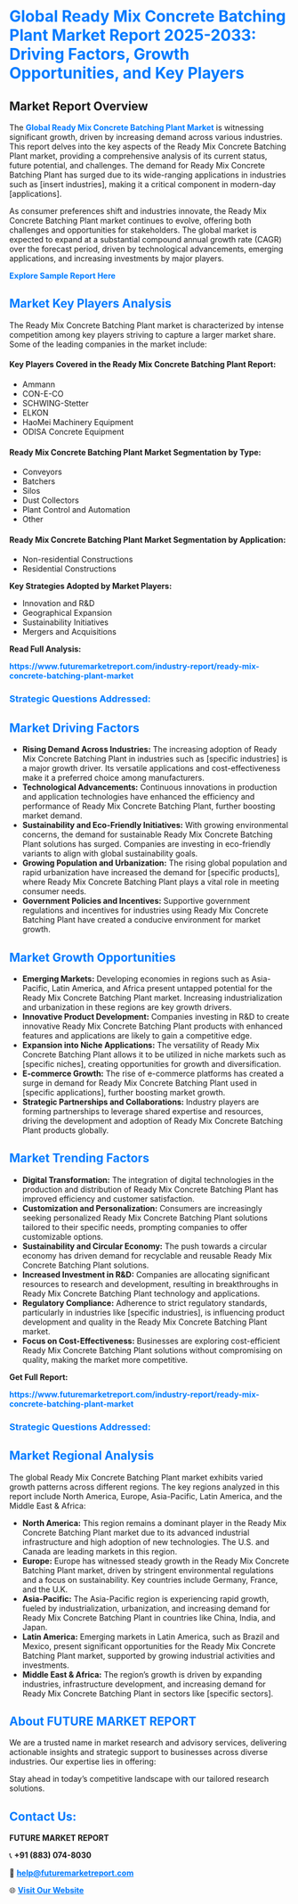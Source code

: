 <h1 style="color: #007BFF;">Global Ready Mix Concrete Batching Plant Market Report 2025-2033: Driving Factors, Growth Opportunities, and Key Players</h1>

<section id="overview">
<h2>Market Report Overview</h2>
<p>The <a href="https://www.futuremarketreport.com/industry-report/ready-mix-concrete-batching-plant-market" style="color: #007BFF; text-decoration: none;"><strong>Global Ready Mix Concrete Batching Plant Market</strong></a> is witnessing significant growth, driven by increasing demand across various industries. This report delves into the key aspects of the Ready Mix Concrete Batching Plant market, providing a comprehensive analysis of its current status, future potential, and challenges. The demand for Ready Mix Concrete Batching Plant has surged due to its wide-ranging applications in industries such as [insert industries], making it a critical component in modern-day [applications].</p>
<p>As consumer preferences shift and industries innovate, the Ready Mix Concrete Batching Plant market continues to evolve, offering both challenges and opportunities for stakeholders. The global market is expected to expand at a substantial compound annual growth rate (CAGR) over the forecast period, driven by technological advancements, emerging applications, and increasing investments by major players.</p>
</section>

<section id="overview">
<p><a href="https://www.futuremarketreport.com/request-sample/reportId=93058" style="color: #007BFF; text-decoration: none;"><strong>Explore Sample Report Here</strong></a></p>
</section>

<section id="key-players">
<h2 style="color: #007BFF;">Market Key Players Analysis</h2>
<p>The Ready Mix Concrete Batching Plant market is characterized by intense competition among key players striving to capture a larger market share. Some of the leading companies in the market include:</p>
<h4>Key Players Covered in the Ready Mix Concrete Batching Plant Report:</h4>
<ul><li>Ammann</li><li>CON-E-CO</li><li>SCHWING-Stetter</li><li>ELKON</li><li>HaoMei Machinery Equipment</li><li>ODISA Concrete Equipment</li></ul>
<h4>Ready Mix Concrete Batching Plant Market Segmentation by Type:</h4>
<ul><li>Conveyors</li><li>Batchers</li><li>Silos</li><li>Dust Collectors</li><li>Plant Control and Automation</li><li>Other</li></ul>

<h4>Ready Mix Concrete Batching Plant Market Segmentation by Application:</h4>
<ul><li>Non-residential Constructions</li><li>Residential Constructions</li></ul>
<p><strong>Key Strategies Adopted by Market Players:</strong></p>
<ul>
<li>Innovation and R&D</li>
<li>Geographical Expansion</li>
<li>Sustainability Initiatives</li>
<li>Mergers and Acquisitions</li>
</ul>
</section>

<section>
<p><strong>Read Full Analysis: </strong></p><a href="https://www.futuremarketreport.com/industry-report/ready-mix-concrete-batching-plant-market" style="color: #007BFF; text-decoration: none;"><strong>https://www.futuremarketreport.com/industry-report/ready-mix-concrete-batching-plant-market</strong></a>
<h3 style="color: #007BFF;">Strategic Questions Addressed:</h3>
</section>

<section id="driving-factors">
<h2 style="color: #007BFF;">Market Driving Factors</h2>
<ul>
<li><strong>Rising Demand Across Industries:</strong> The increasing adoption of Ready Mix Concrete Batching Plant in industries such as [specific industries] is a major growth driver. Its versatile applications and cost-effectiveness make it a preferred choice among manufacturers.</li>
<li><strong>Technological Advancements:</strong> Continuous innovations in production and application technologies have enhanced the efficiency and performance of Ready Mix Concrete Batching Plant, further boosting market demand.</li>
<li><strong>Sustainability and Eco-Friendly Initiatives:</strong> With growing environmental concerns, the demand for sustainable Ready Mix Concrete Batching Plant solutions has surged. Companies are investing in eco-friendly variants to align with global sustainability goals.</li>
<li><strong>Growing Population and Urbanization:</strong> The rising global population and rapid urbanization have increased the demand for [specific products], where Ready Mix Concrete Batching Plant plays a vital role in meeting consumer needs.</li>
<li><strong>Government Policies and Incentives:</strong> Supportive government regulations and incentives for industries using Ready Mix Concrete Batching Plant have created a conducive environment for market growth.</li>
</ul>
</section>

<section id="growth-opportunities">
<h2 style="color: #007BFF;">Market Growth Opportunities</h2>
<ul>
<li><strong>Emerging Markets:</strong> Developing economies in regions such as Asia-Pacific, Latin America, and Africa present untapped potential for the Ready Mix Concrete Batching Plant market. Increasing industrialization and urbanization in these regions are key growth drivers.</li>
<li><strong>Innovative Product Development:</strong> Companies investing in R&D to create innovative Ready Mix Concrete Batching Plant products with enhanced features and applications are likely to gain a competitive edge.</li>
<li><strong>Expansion into Niche Applications:</strong> The versatility of Ready Mix Concrete Batching Plant allows it to be utilized in niche markets such as [specific niches], creating opportunities for growth and diversification.</li>
<li><strong>E-commerce Growth:</strong> The rise of e-commerce platforms has created a surge in demand for Ready Mix Concrete Batching Plant used in [specific applications], further boosting market growth.</li>
<li><strong>Strategic Partnerships and Collaborations:</strong> Industry players are forming partnerships to leverage shared expertise and resources, driving the development and adoption of Ready Mix Concrete Batching Plant products globally.</li>
</ul>
</section>

<section id="trending-factors">
<h2 style="color: #007BFF;">Market Trending Factors</h2>
<ul>
<li><strong>Digital Transformation:</strong> The integration of digital technologies in the production and distribution of Ready Mix Concrete Batching Plant has improved efficiency and customer satisfaction.</li>
<li><strong>Customization and Personalization:</strong> Consumers are increasingly seeking personalized Ready Mix Concrete Batching Plant solutions tailored to their specific needs, prompting companies to offer customizable options.</li>
<li><strong>Sustainability and Circular Economy:</strong> The push towards a circular economy has driven demand for recyclable and reusable Ready Mix Concrete Batching Plant solutions.</li>
<li><strong>Increased Investment in R&D:</strong> Companies are allocating significant resources to research and development, resulting in breakthroughs in Ready Mix Concrete Batching Plant technology and applications.</li>
<li><strong>Regulatory Compliance:</strong> Adherence to strict regulatory standards, particularly in industries like [specific industries], is influencing product development and quality in the Ready Mix Concrete Batching Plant market.</li>
<li><strong>Focus on Cost-Effectiveness:</strong> Businesses are exploring cost-efficient Ready Mix Concrete Batching Plant solutions without compromising on quality, making the market more competitive.</li>
</ul>
</section>

<section>
<p><strong>Get Full Report: </strong></p><a href="https://www.futuremarketreport.com/industry-report/ready-mix-concrete-batching-plant-market" style="color: #007BFF; text-decoration: none;"><strong>https://www.futuremarketreport.com/industry-report/ready-mix-concrete-batching-plant-market</strong></a>
<h3 style="color: #007BFF;">Strategic Questions Addressed:</h3>
</section>


<section id="regional-analysis">
<h2 style="color: #007BFF;">Market Regional Analysis</h2>
<p>The global Ready Mix Concrete Batching Plant market exhibits varied growth patterns across different regions. The key regions analyzed in this report include North America, Europe, Asia-Pacific, Latin America, and the Middle East & Africa:</p>
<ul>
<li><strong>North America:</strong> This region remains a dominant player in the Ready Mix Concrete Batching Plant market due to its advanced industrial infrastructure and high adoption of new technologies. The U.S. and Canada are leading markets in this region.</li>
<li><strong>Europe:</strong> Europe has witnessed steady growth in the Ready Mix Concrete Batching Plant market, driven by stringent environmental regulations and a focus on sustainability. Key countries include Germany, France, and the U.K.</li>
<li><strong>Asia-Pacific:</strong> The Asia-Pacific region is experiencing rapid growth, fueled by industrialization, urbanization, and increasing demand for Ready Mix Concrete Batching Plant in countries like China, India, and Japan.</li>
<li><strong>Latin America:</strong> Emerging markets in Latin America, such as Brazil and Mexico, present significant opportunities for the Ready Mix Concrete Batching Plant market, supported by growing industrial activities and investments.</li>
<li><strong>Middle East & Africa:</strong> The region’s growth is driven by expanding industries, infrastructure development, and increasing demand for Ready Mix Concrete Batching Plant in sectors like [specific sectors].</li>
</ul>
</section>

<footer>
<h2 style="color: #007BFF;">About FUTURE MARKET REPORT</h2>
<p>We are a trusted name in market research and advisory services, delivering actionable insights and strategic support to businesses across diverse industries. Our expertise lies in offering:</p>

<p>Stay ahead in today’s competitive landscape with our tailored research solutions.</p>

<h2 style="color: #007BFF;">Contact Us:</h2>
<p><strong>FUTURE MARKET REPORT</strong></p>
<p>📞 <strong>+91 (883) 074-8030</strong></p>
<p>📧 <strong><a href="mailto:help@futuremarketreport.com" style="color: #007BFF;">help@futuremarketreport.com</a></strong></p>
<p>🌐 <strong><a href="https://www.futuremarketreport.com/" style="color: #007BFF;">Visit Our Website</a></strong></p>
</footer>